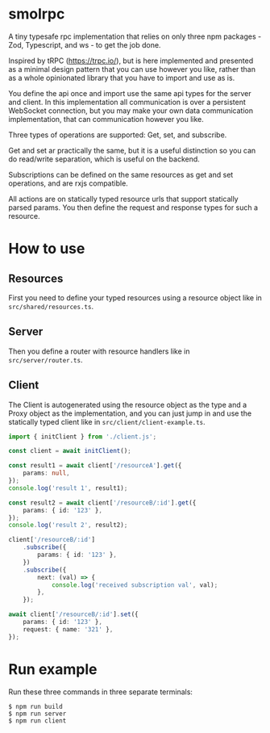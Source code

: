 # smolrpc

A tiny typesafe rpc implementation that relies on only three npm packages - Zod, Typescript, and ws - to get the job done.

Inspired by tRPC (https://trpc.io/), but is here implemented and presented as a minimal design pattern that you can use however you like, rather than as a whole opinionated library that you have to import and use as is.

You define the api once and import use the same api types for the server and client. In this implementation all communication is over a persistent WebSocket connection, but you may make your own data communication implementation, that can communication however you like.

Three types of operations are supported: Get, set, and subscribe.

Get and set ar practically the same, but it is a useful distinction so you can do read/write separation, which is useful on the backend.

Subscriptions can be defined on the same resources as get and set operations, and are rxjs compatible.

All actions are on statically typed resource urls that support statically parsed params. You then define the request and response types for such a resource.

# How to use

## Resources
First you need to define your typed resources using a resource object like in `src/shared/resources.ts`.

## Server
Then you define a router with resource handlers like in `src/server/router.ts`.

## Client
The Client is autogenerated using the resource object as the type and a Proxy object as the implementation, and you can just jump in and use the statically typed client like in `src/client/client-example.ts`.

```ts
import { initClient } from './client.js';

const client = await initClient();

const result1 = await client['/resourceA'].get({
	params: null,
});
console.log('result 1', result1);

const result2 = await client['/resourceB/:id'].get({
	params: { id: '123' },
});
console.log('result 2', result2);

client['/resourceB/:id']
	.subscribe({
		params: { id: '123' },
	})
	.subscribe({
		next: (val) => {
			console.log('received subscription val', val);
		},
	});

await client['/resourceB/:id'].set({
	params: { id: '123' },
	request: { name: '321' },
});

```

# Run example

Run these three commands in three separate terminals:
```
$ npm run build
$ npm run server
$ npm run client
```
